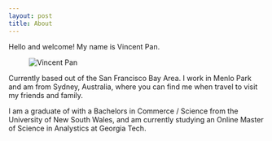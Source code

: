 ```yaml
---
layout: post
title: About
---
```


Hello and welcome! My name is Vincent Pan.


<figure>
  <img alt="Vincent Pan" src="https://media.licdn.com/dms/image/v2/D5603AQFsroAJP8WVwg/profile-displayphoto-shrink_800_800/profile-displayphoto-shrink_800_800/0/1674368654716?e=1737590400&v=beta&t=zAq4NSSzrIgT8QFozPh1pm9y9lgavjjO-wjyernJMhY" />
  <!-- <figcaption>
    Photo taken 
  </figcaption> -->
</figure>

Currently based out of the San Francisco Bay Area. I work in Menlo Park and am from Sydney, Australia, where you can find me when travel to visit my friends and family.

I am a graduate of with a Bachelors in Commerce / Science from the University of New South Wales, and am currently studying an Online Master of Science in Analystics at Georgia Tech.

